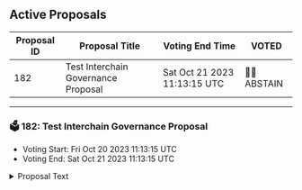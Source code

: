 ## Active Proposals

| Proposal ID | Proposal Title | Voting End Time | VOTED |
|-------------|----------------|-----------------|-------|
| 182 | Test Interchain Governance Proposal | Sat Oct 21 2023 11:13:15 UTC | 🤷‍♂️ ABSTAIN |

---

### 🗳 182: Test Interchain Governance Proposal
- Voting Start: Fri Oct 20 2023 11:13:15 UTC
- Voting End: Sat Oct 21 2023 11:13:15 UTC

<details>
<summary>Proposal Text</summary>
 
This proposal has been made for testing the new interchain governance system.
</details>
